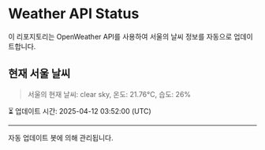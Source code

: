 
# Weather API Status

이 리포지토리는 OpenWeather API를 사용하여 서울의 날씨 정보를 자동으로 업데이트합니다.

## 현재 서울 날씨
> 서울의 현재 날씨: clear sky, 온도: 21.76°C, 습도: 26%

⏳ 업데이트 시간: 2025-04-12 03:52:00 (UTC)

---
자동 업데이트 봇에 의해 관리됩니다.
